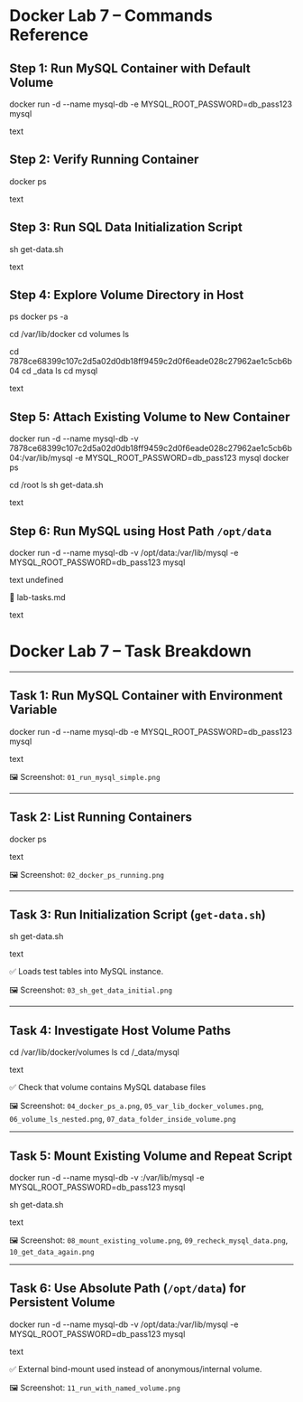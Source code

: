 # Docker Lab 7 – Commands Reference

## Step 1: Run MySQL Container with Default Volume

docker run -d --name mysql-db -e MYSQL_ROOT_PASSWORD=db_pass123 mysql

text

## Step 2: Verify Running Container

docker ps

text

## Step 3: Run SQL Data Initialization Script

sh get-data.sh

text

## Step 4: Explore Volume Directory in Host

ps
docker ps -a

cd /var/lib/docker
cd volumes
ls

cd 7878ce68399c107c2d5a02d0db18ff9459c2d0f6eade028c27962ae1c5cb6b04
cd _data
ls
cd mysql

text

## Step 5: Attach Existing Volume to New Container

docker run -d --name mysql-db -v 7878ce68399c107c2d5a02d0db18ff9459c2d0f6eade028c27962ae1c5cb6b04:/var/lib/mysql -e MYSQL_ROOT_PASSWORD=db_pass123 mysql
docker ps

cd /root
ls
sh get-data.sh

text

## Step 6: Run MySQL using Host Path `/opt/data`

docker run -d --name mysql-db -v /opt/data:/var/lib/mysql -e MYSQL_ROOT_PASSWORD=db_pass123 mysql

text
undefined

📄 lab-tasks.md

text
# Docker Lab 7 – Task Breakdown

---

## Task 1: Run MySQL Container with Environment Variable

docker run -d --name mysql-db -e MYSQL_ROOT_PASSWORD=db_pass123 mysql

text

🖼 Screenshot: `01_run_mysql_simple.png`

---

## Task 2: List Running Containers

docker ps

text

🖼 Screenshot: `02_docker_ps_running.png`

---

## Task 3: Run Initialization Script (`get-data.sh`)

sh get-data.sh

text

✅ Loads test tables into MySQL instance.

🖼 Screenshot: `03_sh_get_data_initial.png`

---

## Task 4: Investigate Host Volume Paths

cd /var/lib/docker/volumes
ls
cd <volume-id>/_data/mysql

text

✅ Check that volume contains MySQL database files

🖼 Screenshot: `04_docker_ps_a.png`, `05_var_lib_docker_volumes.png`, `06_volume_ls_nested.png`, `07_data_folder_inside_volume.png`

---

## Task 5: Mount Existing Volume and Repeat Script

docker run -d --name mysql-db
-v <volume-id>:/var/lib/mysql
-e MYSQL_ROOT_PASSWORD=db_pass123 mysql

sh get-data.sh

text

🖼 Screenshot: `08_mount_existing_volume.png`, `09_recheck_mysql_data.png`, `10_get_data_again.png`

---

## Task 6: Use Absolute Path (`/opt/data`) for Persistent Volume

docker run -d --name mysql-db
-v /opt/data:/var/lib/mysql
-e MYSQL_ROOT_PASSWORD=db_pass123 mysql

text

✅ External bind-mount used instead of anonymous/internal volume.

🖼 Screenshot: `11_run_with_named_volume.png`